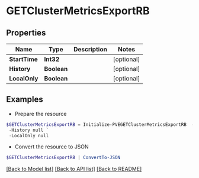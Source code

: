 # GETClusterMetricsExportRB
## Properties

Name | Type | Description | Notes
------------ | ------------- | ------------- | -------------
**StartTime** | **Int32** |  | [optional] 
**History** | **Boolean** |  | [optional] 
**LocalOnly** | **Boolean** |  | [optional] 

## Examples

- Prepare the resource
```powershell
$GETClusterMetricsExportRB = Initialize-PVEGETClusterMetricsExportRB  -StartTime null `
 -History null `
 -LocalOnly null
```

- Convert the resource to JSON
```powershell
$GETClusterMetricsExportRB | ConvertTo-JSON
```

[[Back to Model list]](../README.md#documentation-for-models) [[Back to API list]](../README.md#documentation-for-api-endpoints) [[Back to README]](../README.md)

